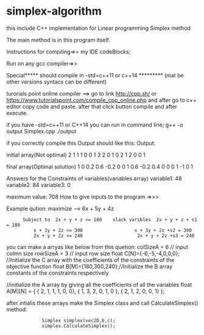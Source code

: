 # simplex-algorithm
this include C++ implementation for Linear programming Simplex method

The main method is in this program itself.

Instructions for compiling=>> my IDE codeBlocks;

Run on any gcc compiler=>>

Special***** should compile in -std=c++11 or c++14 ********* (mat be other versions syntacs can be different)

turorials point online compiler ==> go to link http://cpp.sh/ or https://www.tutorialspoint.com/compile_cpp_online.php and after go to c++ editor copy code and paste. after that click button compile and after execute.

if you have -std=c++11 or C++14 you can run in command line; g++ -o output Simplex.cpp ./output

if you correctly compile this Output should like this: Output:

initial array(Not optimal)
2 1 1 1 0 0 
1 3 2 0 1 0 
2 1 2 0 0 1 

 
final array(Optimal solution)
1 0 0.2 0.6 -0.2 0 
0 1 0.6 -0.2 0.4 0 
0 0 1 -1 0 1 

Answers for the Constraints of variables(variables array)
variable1: 48
variable2: 84
variable3: 0

maximum value: 708
How to give inputs to the program =>>>

Example qution: maximize --> 6x + 5y + 4z

	      Subject to  2x + y + z <= 180    slack varibles  2x + y + z + s1 = 180  
			  x + 3y + 2z <= 300                   x + 3y + 2z +s2 = 300
			  2x + y + 2z <= 240                    2x + y + 2z +s3 = 240
you can make a arryas like below from this quetion: colSizeA = 6 // input colmn size rowSizeA = 3 // input row size float C[N]={-6,-5,-4,0,0,0}; //Initialize the C array with the coefficients of the constraints of the objective function float B[M]={180,300,240};//Initialize the B array constants of the constraints respectively

//initialize the A array by giving all the coefficients of all the variables float A[M][N] = { { 2, 1, 1, 1, 0, 0}, { 1, 3, 2, 0, 1, 0 }, { 2, 1, 2, 0, 0, 1} };

after intialis these arrays make the Simplex class and call CalculateSimplex() method:

                 Simplex simplex(vec2D,b,c);
                 simplex.CalculateSimplex();
